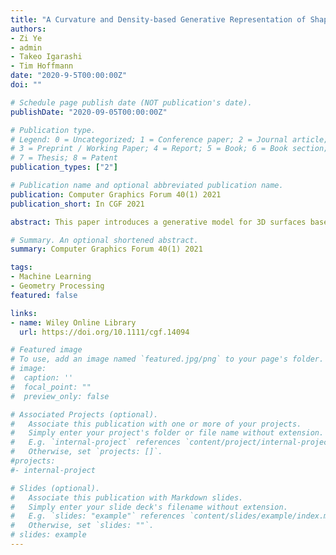 ```yaml
---
title: "A Curvature and Density‐based Generative Representation of Shapes"
authors:
- Zi Ye
- admin
- Takeo Igarashi
- Tim Hoffmann
date: "2020-9-5T00:00:00Z"
doi: ""

# Schedule page publish date (NOT publication's date).
publishDate: "2020-09-05T00:00:00Z"

# Publication type.
# Legend: 0 = Uncategorized; 1 = Conference paper; 2 = Journal article;
# 3 = Preprint / Working Paper; 4 = Report; 5 = Book; 6 = Book section;
# 7 = Thesis; 8 = Patent
publication_types: ["2"]

# Publication name and optional abbreviated publication name.
publication: Computer Graphics Forum 40(1) 2021
publication_short: In CGF 2021

abstract: This paper introduces a generative model for 3D surfaces based on a representation of shapes with mean curvature and metric, which are invariant under rigid transformation. Hence, compared with existing 3D machine learning frameworks, our model substantially reduces the influence of translation and rotation. In addition, the local structure of shapes will be more precisely captured, since the curvature is explicitly encoded in our model. Specifically, every surface is first conformally mapped to a canonical domain, such as a unit disk or a unit sphere. Then, it is represented by two functions":" the mean curvature half‐density and the vertex density, over this canonical domain. Assuming that input shapes follow a certain distribution in a latent space, we use the variational autoencoder to learn the latent space representation. After the learning, we can generate variations of shapes by randomly sampling the distribution in the latent space. Surfaces with triangular meshes can be reconstructed from the generated data by applying isotropic remeshing and spin transformation, which is given by Dirac equation. We demonstrate the effectiveness of our model on datasets of man‐made and biological shapes and compare the results with other methods.

# Summary. An optional shortened abstract.
summary: Computer Graphics Forum 40(1) 2021

tags:
- Machine Learning
- Geometry Processing
featured: false

links:
- name: Wiley Online Library
  url: https://doi.org/10.1111/cgf.14094

# Featured image
# To use, add an image named `featured.jpg/png` to your page's folder. 
# image:
#  caption: ''
#  focal_point: ""
#  preview_only: false

# Associated Projects (optional).
#   Associate this publication with one or more of your projects.
#   Simply enter your project's folder or file name without extension.
#   E.g. `internal-project` references `content/project/internal-project/index.md`.
#   Otherwise, set `projects: []`.
#projects:
#- internal-project

# Slides (optional).
#   Associate this publication with Markdown slides.
#   Simply enter your slide deck's filename without extension.
#   E.g. `slides: "example"` references `content/slides/example/index.md`.
#   Otherwise, set `slides: ""`.
# slides: example
---
```



